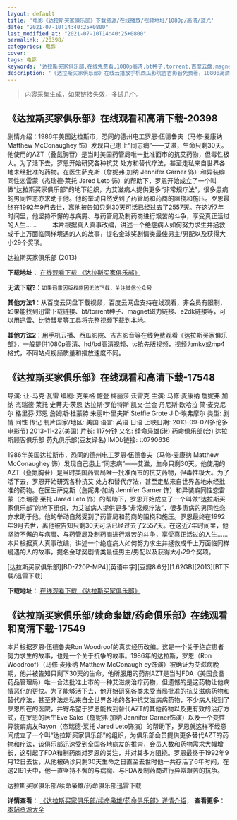 ```yaml
---
layout: default
title: '电影《达拉斯买家俱乐部》下载资源/在线播放/视频地址/1080p/高清/蓝光'
date: "2021-07-10T14:40:25+0800"
last_modified_at: "2021-07-10T14:40:25+0800"
permalink: /20398/
categories: 电影
cover:
tags: 电影
keywords: '达拉斯买家俱乐部,在线免费看,1080p高清,bt种子,torrent,百度云盘,magnet,磁力链,迅雷下载资源'
description: '《达拉斯买家俱乐部》在线云播放手机西瓜影院吉吉影音免费看，1080p高清bd/hd未删减完整版和tc抢先枪版，mkv/mp4格式，附带bt/torrent种子、magnet/磁力链、百度云盘、网盘资源迅雷下载链接'
---
```


>内容采集生成，如果链接失效，多试几个。


## 《达拉斯买家俱乐部》在线观看和高清下载-20398

剧情介绍：1986年美国达拉斯市，恐同的德州电工罗恩·伍德鲁夫（马修·麦康纳 Matthew McConaughey 饰）发现自己患上“同志病”——艾滋，生命只剩30天。他使用的AZT（叠氮胸苷）是当时美国药管局唯一批准面市的抗艾药物，但毒性极大。为了活下去，罗恩开始研究各种抗艾 处方和替代疗法，甚至走私来自世界各地未经批准的药物。在医生萨克斯（詹妮弗·加纳 Jennifer Garner 饰）和异装癖同性恋雷蒙（杰瑞德·莱托 Jared Leto 饰）的帮助下，罗恩开始成立了一个叫做“达拉斯买家俱乐部”的地下组织，为艾滋病人提供更多“非常规疗法”，很多患病的男同性恋亦求助于他。他的举动自然受到了药管局和药商的阻挠和施压。罗恩最终在1992年9月去世，离他被告知只剩30天可活已经过去了2557天。在这近7年时间里，他坚持不懈的与病魔、与药管局及制药商进行艰苦的斗争，享受真正活过的人生......  　　本片根据真人真事改编，讲述一个绝症病人如何努力求生并拯救成千上万面临同样境遇的人的故事，提名金球奖剧情类最佳男主/男配以及获得大小29个奖项。


达拉斯买家俱乐部 (2013)

**下载地址**： [在线观看下载 《达拉斯买家俱乐部》](https://www.btbtdy.me/btdy/dy1895.html) 


**无法下载?**：`如果迅雷因版权原因无法下载，关注微信公众号 `

**其他方法1**：从百度云网盘下载视频，百度云网盘支持在线观看，非会员有限制，如果能找到迅雷下载链接、bt/torrent种子、magnet磁力链接、e2dk链接等，可以用迅雷、比特彗星等工具将完整视频下载到本地。

**其他方法2**：用手机云播、西瓜影院、吉吉影音等在线免费观看《达拉斯买家俱乐部》，一般提供1080p高清、hd/bd高清视频、tc抢先版视频，视频为mkv或mp4格式，不同站点视频质量和播放速度不同。


## 《达拉斯买家俱乐部》在线观看和高清下载-17548

导演: 让-马克·瓦雷 编剧: 克莱格·鲍登 梅丽莎·沃雷克 主演: 马修·麦康纳 詹妮弗·加纳 杰瑞德·莱托 史蒂夫·茨恩 达拉斯·罗伯特斯 凯文·兰金 丹尼斯·欧哈拉 简·麦克尼尔 格里芬·邓恩 詹姆斯·杜蒙特 朱丽叶·里夫斯 Steffie Grote J·D·埃弗摩尔 类型: 剧情 同性 传记 制片国家/地区: 美国 语言: 英语 日语 上映日期: 2013-09-07(多伦多电影节) 2013-11-22(美国) 片长: 117分钟 又名: 续命枭雄(港) 药命俱乐部(台) 达拉斯顾客俱乐部 药丸俱乐部(豆友译名) IMDb链接: tt0790636

1986年美国达拉斯市，恐同的德州电工罗恩·伍德鲁夫（马修·麦康纳 Matthew McConaughey 饰）发现自己患上“同志病”——艾滋，生命只剩30天。他使用的AZT（叠氮胸苷）是当时美国药管局唯一批准面市的抗艾药物，但毒性极大。为了活下去，罗恩开始研究各种抗艾 处方和替代疗法，甚至走私来自世界各地未经批准的药物。在医生萨克斯（詹妮弗·加纳 Jennifer Garner 饰）和异装癖同性恋雷蒙（杰瑞德·莱托 Jared Leto 饰）的帮助下，罗恩开始成立了一个叫做“达拉斯买家俱乐部”的地下组织，为艾滋病人提供更多“非常规疗法”，很多患病的男同性恋亦求助于他。他的举动自然受到了药管局和药商的阻挠和施压。罗恩最终在1992年9月去世，离他被告知只剩30天可活已经过去了2557天。在这近7年时间里，他坚持不懈的与病魔、与药管局及制药商进行艰苦的斗争，享受真正活过的人生…… 本片根据真人真事改编，讲述一个绝症病人如何努力求生并拯救成千上万面临同样境遇的人的故事，提名金球奖剧情类最佳男主/男配以及获得大小29个奖项。


[达拉斯买家俱乐部][BD-720P-MP4][英语中字][豆瓣8.6分][1.62GB][2013][BT下载/迅雷下载]

**下载地址**： [在线观看下载 《达拉斯买家俱乐部》](https://www.btdx8.com/torrent/dallas_buyers_club_2013.html) 


## 《达拉斯买家俱乐部/续命枭雄/药命俱乐部》在线观看和高清下载-17549

本片根据罗恩·伍德鲁夫Ron Woodroof的真实经历改编。这是一个关于绝症患者努力求生的故事，也是一个关于抗争的故事。1986年的达拉斯，罗恩（Ron Woodroof）（马修·麦康纳 Matthew McConaugh ey饰演）被确证为艾滋病晚期，他并被告知只剩下30天的生命，他所服用的药剂AZT是当时FDA（美国食品药品管理局）唯一合法批准上市的一种艾滋病治疗药物，但遗憾的是这药物让他病情恶化的更快。为了能够活下去，他开始研究各类未受当局批准的抗艾滋病药物和替代疗法，甚至非法走私来自全世界各地的各种抗艾滋病病药物，不少病人找到了罗恩所在的医院，并寄希望于罗恩能找到替代AZT的其他药物以及更有效的治疗方式，在罗恩的医生Eve Saks（詹妮弗·加纳 Jennifer Garner饰演）以及一个变性异装癖病友Rayon（杰瑞德·莱托 Jared Leto饰演）的帮助下，罗恩就这样不经意间成立了一个叫“达拉斯买家俱乐部”的组织，为俱乐部会员提供更多替代AZT的药物和疗法，该俱乐部迅速受到全国各地病友的推崇，会员人数和药物需求大幅增长，这引起了FDA和制药商对罗恩的关注，并对其多方阻挠。罗恩最终于1992年9月12日去世，从他被确诊只剩30天生命之日直至去世时他一共存活了6年时间，在这2191天中，他一直坚持不懈的与病魔、与FDA及制药商进行异常艰苦的抗争。


达拉斯买家俱乐部/续命枭雄/药命俱乐部迅雷下载

**详情查看**： [《达拉斯买家俱乐部/续命枭雄/药命俱乐部》详情介绍](/movie/17549/)， **查看更多**：[本站资源大全](/movie/t/all/)

